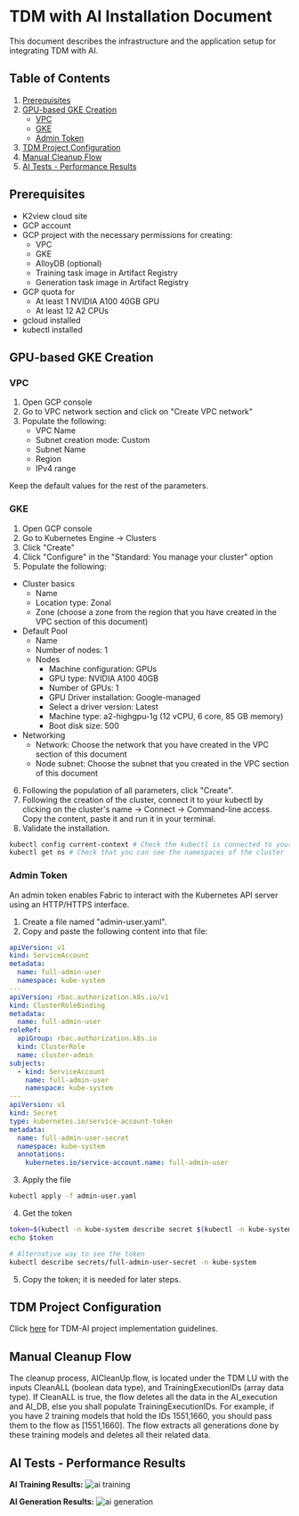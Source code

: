 # TDM with AI Installation Document

This document describes the infrastructure and the application setup for integrating TDM with AI.

## Table of Contents
1. [Prerequisites](#pre-requisites)
2. [GPU-based GKE Creation](#gpu-based-gke-creation)
    - [VPC](#vpc)
    - [GKE](#gke)
    - [Admin Token](#admin-token)
3. [TDM Project Configuration](#tdm-project-configuration)
4. [Manual Cleanup Flow](#manual-cleanup-flow)
5. [AI Tests - Performance Results](#ai-tests---performance-results)

## Prerequisites
- K2view cloud site
- GCP account
- GCP project with the necessary permissions for creating:
    - VPC
    - GKE
    - AlloyDB (optional)
    - Training task image in Artifact Registry
    - Generation task image in Artifact Registry
- GCP quota for
    - At least 1 NVIDIA A100 40GB GPU
    - At least 12 A2 CPUs
- gcloud installed
- kubectl installed

## GPU-based GKE Creation
### VPC
1. Open GCP console
2. Go to VPC network section and click on "Create VPC network"
3. Populate the following:
    - VPC Name
    - Subnet creation mode: Custom
    - Subnet Name
    - Region
    - IPv4 range

Keep the default values for the rest of the parameters.

### GKE
1. Open GCP console
2. Go to Kubernetes Engine -> Clusters
3. Click "Create"
4. Click "Configure" in the "Standard: You manage your cluster" option
5. Populate the following:
- Cluster basics
    - Name
    - Location type: Zonal
    - Zone (choose a zone from the region that you have created in the VPC section of this document)
- Default Pool
    - Name
    - Number of nodes: 1
    - Nodes
        - Machine configuration: GPUs
        - GPU type: NVIDIA A100 40GB
        - Number of GPUs: 1
        - GPU Driver installation: Google-managed
        - Select a driver version: Latest
        - Machine type: a2-highgpu-1g (12 vCPU, 6 core, 85 GB memory)
        - Boot disk size: 500
- Networking
    - Network: Choose the network that you have created in the VPC section of this document
    - Node subnet: Choose the subnet that you created in the VPC section of this document
6. Following the population of all parameters, click "Create".
7. Following the creation of the cluster, connect it to your kubectl by clicking on the cluster's name -> Connect -> Command-line access. Copy the content, paste it and run it in your terminal.
8. Validate the installation.
```bash
kubectl config current-context # Check the kubectl is connected to your cluster
kubectl get ns # Check that you can see the namespaces of the cluster
```

### Admin Token
An admin token enables Fabric to interact with the Kubernetes API server using an HTTP/HTTPS interface.

1. Create a file named "admin-user.yaml".
2. Copy and paste the following content into that file:
```yaml
apiVersion: v1
kind: ServiceAccount
metadata:
  name: full-admin-user
  namespace: kube-system
---
apiVersion: rbac.authorization.k8s.io/v1
kind: ClusterRoleBinding
metadata:
  name: full-admin-user
roleRef:
  apiGroup: rbac.authorization.k8s.io
  kind: ClusterRole
  name: cluster-admin
subjects:
  - kind: ServiceAccount
    name: full-admin-user
    namespace: kube-system
---
apiVersion: v1
kind: Secret
type: kubernetes.io/service-account-token
metadata:
  name: full-admin-user-secret
  namespace: kube-system
  annotations:
    kubernetes.io/service-account.name: full-admin-user
```
3. Apply the file
```bash
kubectl apply -f admin-user.yaml
```
4. Get the token
```bash
token=$(kubectl -n kube-system describe secret $(kubectl -n kube-system get secret | grep "full-admin-user-secret" | awk '{print $1}')| grep token: |awk '{print $2}')
echo $token

# Alternative way to see the token
kubectl describe secrets/full-admin-user-secret -n kube-system
```
5. Copy the token; it is needed for later steps.

## TDM Project Configuration
Click [here](/articles/TDM/tdm_implementation/17_tdm_ai_generation_implementation.md) for TDM-AI project implementation guidelines.

## Manual Cleanup Flow 
The cleanup process, AICleanUp.flow, is located under the TDM LU with the inputs CleanALL (boolean data type), and TrainingExecutionIDs (array data type). If CleanALL is true, the flow deletes all the data in the AI_execution and AI_DB, else you shall populate TrainingExecutionIDs. For example, if you have 2 training models that hold the IDs 1551,1660, you should pass them to the flow as [1551,1660]. The flow extracts all generations done by these training models and deletes all their related data.

## AI Tests - Performance Results
**AI Training Results:**
![ai training](https://github.com/k2view-academy/K2View-Academy/blob/Academy_8.0_TDM_9.0/articles/TDM/tdm_implementation/images/training_resutls.png)



**AI Generation Results:** 
![ai generation](https://github.com/k2view-academy/K2View-Academy/blob/Academy_8.0_TDM_9.0/articles/TDM/tdm_implementation/images/generation_results.png)
